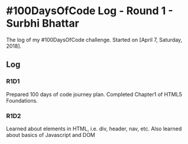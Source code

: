 # #100DaysOfCode Log - Round 1 - Surbhi Bhattar

The log of my #100DaysOfCode challenge. Started on [April 7, Saturday, 2018].

## Log

### R1D1 
Prepared 100 days of code journey plan. Completed Chapter1 of HTML5 Foundations.

### R1D2
Learned about elements in HTML, i.e. div, header, nav, etc. Also learned about basics of Javascript and DOM